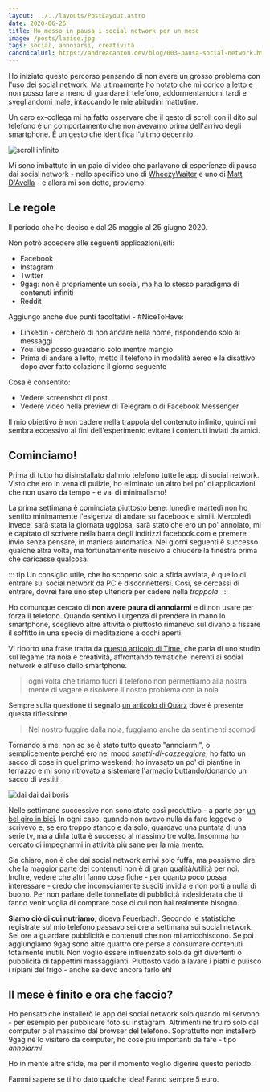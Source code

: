 ```yaml
---
layout: ../../layouts/PostLayout.astro
date: 2020-06-26
title: Ho messo in pausa i social network per un mese
image: /posts/lazise.jpg
tags: social, annoiarsi, creatività
canonicalUrl: https://andreacanton.dev/blog/003-pausa-social-network.html
---
```


Ho iniziato questo percorso pensando di non avere un grosso problema con l'uso dei social network. Ma ultimamente ho notato che mi corico a letto e non posso fare a meno di guardare il telefono, addormentandomi tardi e svegliandomi male, intaccando le mie abitudini mattutine.

Un caro ex-collega mi ha fatto osservare che il gesto di scroll con il dito sul telefono è un comportamento che non avevamo prima dell'arrivo degli smartphone. È un gesto che identifica l'ultimo decennio.

![scroll infinito](https://media.giphy.com/media/MY15rWOHbmfsAwhBBE/giphy.gif)

Mi sono imbattuto in un paio di video che parlavano di esperienze di pausa dai social network - nello specifico uno di [WheezyWaiter](https://www.youtube.com/watch?v=ve37Bg4-hPc) e uno di [Matt D'Avella](https://www.youtube.com/watch?v=cNFdjP_F9sU) - e allora mi son detto, proviamo!

## Le regole

Il periodo che ho deciso è dal 25 maggio al 25 giugno 2020.

Non potrò accedere alle seguenti applicazioni/siti:

- Facebook
- Instagram
- Twitter
- 9gag: non è propriamente un social, ma ha lo stesso paradigma di contenuti infiniti
- Reddit

Aggiungo anche due punti facoltativi - #NiceToHave:

- LinkedIn - cercherò di non andare nella home, rispondendo solo ai messaggi
- YouTube posso guardarlo solo mentre mangio
- Prima di andare a letto, metto il telefono in modalità aereo e la disattivo dopo aver fatto colazione il giorno seguente

Cosa è consentito:

- Vedere screenshot di post
- Vedere video nella preview di Telegram o di Facebook Messenger

Il mio obiettivo è non cadere nella trappola del contenuto infinito, quindi mi sembra eccessivo ai fini dell'esperimento evitare i contenuti inviati da amici.

## Cominciamo!

Prima di tutto ho disinstallato dal mio telefono tutte le app di social network. Visto che ero in vena di pulizie, ho eliminato un altro bel po' di applicazioni che non usavo da tempo - e vai di minimalismo!

La prima settimana è cominciata piuttosto bene: lunedì e martedì non ho sentito minimamente l'esigenza di andare su facebook e simili. Mercoledì invece, sarà stata la giornata uggiosa, sarà stato che ero un po' annoiato, mi è capitato di scrivere nella barra degli indirizzi facebook.com e premere invio senza pensare, in maniera automatica. Nei giorni seguenti è successo qualche altra volta, ma fortunatamente riuscivo a chiudere la finestra prima che caricasse qualcosa.

::: tip
Un consiglio utile, che ho scoperto solo a sfida avviata, è quello di entrare sui social network da PC e disconnettersi. Così, se cercassi di entrare, dovrei fare uno step ulteriore per cadere nella _trappola_.
:::

Ho comunque cercato di **non avere paura di annoiarmi** e di non usare per forza il telefono. Quando sentivo l'urgenza di prendere in mano lo smartphone, sceglievo altre attività o piuttosto rimanevo sul divano a fissare il soffitto in una specie di meditazione a occhi aperti.

Vi riporto una frase tratta da [questo articolo di Time](https://time.com/5480002/benefits-of-boredom/), che parla di uno studio sul legame tra noia e creatività, affrontando tematiche inerenti ai social network e all'uso dello smartphone.

> ogni volta che tiriamo fuori il telefono non permettiamo alla nostra mente di vagare e risolvere il nostro problema con la noia

Sempre sulla questione ti segnalo [un articolo di Quarz](https://qz.com/1020976/the-scientific-link-between-boredom-and-creativity/) dove è presente questa riflessione

> Nel nostro fuggire dalla noia, fuggiamo anche da sentimenti scomodi

Tornando a me, non so se è stato tutto questo "annoiarmi", o semplicemente perché ero nel mood _smetti-di-cazzeggiare_, ho fatto un sacco di cose in quel primo weekend: ho invasato un po' di piantine in terrazzo e mi sono ritrovato a sistemare l'armadio buttando/donando un sacco di vestiti!

![dai dai dai boris](https://www.serialminds.com/wp-content/uploads/2016/03/dai-dai-dai.gif)

Nelle settimane successive non sono stato così produttivo - a parte per [un bel giro in bici](https://www.strava.com/activities/3648096604). In ogni caso, quando non avevo nulla da fare leggevo o scrivevo e, se ero troppo stanco e da solo, guardavo una puntata di una serie tv, ma a dirla tutta è successo al massimo tre volte. Insomma ho cercato di impegnarmi in attività più sane per la mia mente.

Sia chiaro, non è che dai social network arrivi solo fuffa, ma possiamo dire che la maggior parte dei contenuti non è di gran qualità/utilità per noi. Inoltre, vedere che altri fanno cose fiche - per quanto poco possa interessare - credo che inconsciamente susciti invidia e non porti a nulla di buono. Per non parlare delle tonnellate di pubblicità indesiderata che ti fanno venir voglia di comprare cose di cui non hai realmente bisogno.

**Siamo ciò di cui nutriamo**, diceva Feuerbach. Secondo le statistiche registrate sul mio telefono passavo sei ore a settimana sui social network. Sei ore a guardare pubblicità e contenuti che non mi arricchiscono. Se poi aggiungiamo 9gag sono altre quattro ore perse a consumare contenuti totalmente inutili. Non voglio essere influenzato solo da gif divertenti o pubblicità di tappettini massaggianti. Piuttosto vado a lavare i piatti o pulisco i ripiani del frigo - anche se devo ancora farlo eh!

## Il mese è finito e ora che faccio?

Ho pensato che installerò le app dei social network solo quando mi servono - per esempio per pubblicare foto su instagram. Altrimenti ne fruirò solo dal computer o al massimo dal browser del telefono. Soprattutto non installerò 9gag né lo visiterò da computer, ho cose più importanti da fare - tipo _annoiarmi_.

Ho in mente altre sfide, ma per il momento voglio digerire questo periodo.

Fammi sapere se ti ho dato qualche idea!
Fanno sempre 5 euro.
